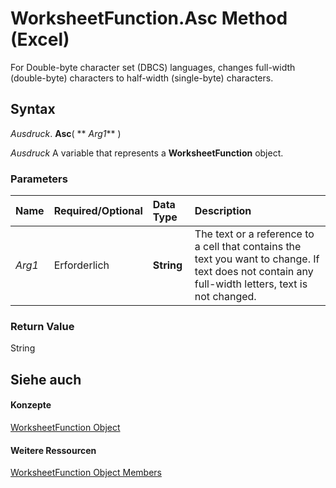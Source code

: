 
# WorksheetFunction.Asc Method (Excel)

For Double-byte character set (DBCS) languages, changes full-width (double-byte) characters to half-width (single-byte) characters.


## Syntax

 _Ausdruck_. **Asc**( ** _Arg1_** )

 _Ausdruck_ A variable that represents a **WorksheetFunction** object.


### Parameters



|**Name**|**Required/Optional**|**Data Type**|**Description**|
|:-----|:-----|:-----|:-----|
| _Arg1_|Erforderlich|**String**|The text or a reference to a cell that contains the text you want to change. If text does not contain any full-width letters, text is not changed.|

### Return Value

String


## Siehe auch


#### Konzepte


[WorksheetFunction Object](7b1d5639-363d-632c-2cf0-2232562646b6.md)
#### Weitere Ressourcen


[WorksheetFunction Object Members](http://msdn.microsoft.com/library/6811ca87-4b53-0bff-88c9-30bf7497879a%28Office.15%29.aspx)